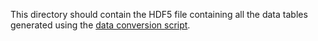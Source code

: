 This directory should contain the HDF5 file containing all the data tables
generated using the [data conversion script](../prep/cache_to_hdf5.py).
